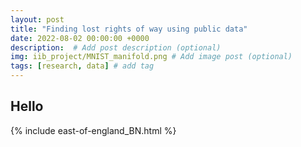 ```yaml
---
layout: post
title: "Finding lost rights of way using public data"
date: 2022-08-02 00:00:00 +0000
description:  # Add post description (optional)
img: iib_project/MNIST_manifold.png # Add image post (optional)
tags: [research, data] # add tag
---
```


## Hello

{% include east-of-england_BN.html %}